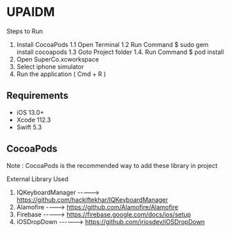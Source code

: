 # UPAIDM

Steps to Run 
1. Install CocoaPods
    1.1 Open Terminal
    1.2 Run Command $ sudo gem install cocoapods
    1.3 Goto Project folder
    1.4. Run Command $ pod install
2. Open SuperCo.xcworkspace
3. Select iphone simulator
4. Run the application ( Cmd + R )


## Requirements

- iOS 13.0+ 
- Xcode 112.3
- Swift 5.3


## CocoaPods

Note : CocoaPods is the recommended way to add these library in project

External Library Used

1. IQKeyboardManager  -----> https://github.com/hackiftekhar/IQKeyboardManager
2. Alamofire ---->  https://github.com/Alamofire/Alamofire
3.  Firebase ----->  https://firebase.google.com/docs/ios/setup
4. iOSDropDown ------> https://github.com/jriosdev/iOSDropDown

